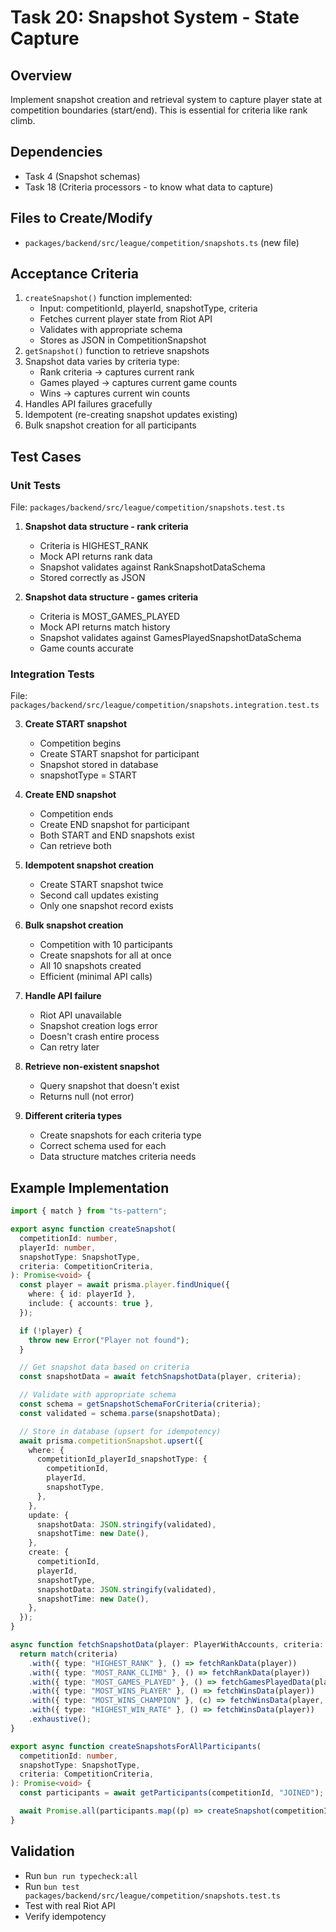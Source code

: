 # Task 20: Snapshot System - State Capture

## Overview

Implement snapshot creation and retrieval system to capture player state at competition boundaries (start/end). This is essential for criteria like rank climb.

## Dependencies

- Task 4 (Snapshot schemas)
- Task 18 (Criteria processors - to know what data to capture)

## Files to Create/Modify

- `packages/backend/src/league/competition/snapshots.ts` (new file)

## Acceptance Criteria

1. `createSnapshot()` function implemented:
   - Input: competitionId, playerId, snapshotType, criteria
   - Fetches current player state from Riot API
   - Validates with appropriate schema
   - Stores as JSON in CompetitionSnapshot
2. `getSnapshot()` function to retrieve snapshots
3. Snapshot data varies by criteria type:
   - Rank criteria → captures current rank
   - Games played → captures current game counts
   - Wins → captures current win counts
4. Handles API failures gracefully
5. Idempotent (re-creating snapshot updates existing)
6. Bulk snapshot creation for all participants

## Test Cases

### Unit Tests

File: `packages/backend/src/league/competition/snapshots.test.ts`

1. **Snapshot data structure - rank criteria**
   - Criteria is HIGHEST_RANK
   - Mock API returns rank data
   - Snapshot validates against RankSnapshotDataSchema
   - Stored correctly as JSON

2. **Snapshot data structure - games criteria**
   - Criteria is MOST_GAMES_PLAYED
   - Mock API returns match history
   - Snapshot validates against GamesPlayedSnapshotDataSchema
   - Game counts accurate

### Integration Tests

File: `packages/backend/src/league/competition/snapshots.integration.test.ts`

3. **Create START snapshot**
   - Competition begins
   - Create START snapshot for participant
   - Snapshot stored in database
   - snapshotType = START

4. **Create END snapshot**
   - Competition ends
   - Create END snapshot for participant
   - Both START and END snapshots exist
   - Can retrieve both

5. **Idempotent snapshot creation**
   - Create START snapshot twice
   - Second call updates existing
   - Only one snapshot record exists

6. **Bulk snapshot creation**
   - Competition with 10 participants
   - Create snapshots for all at once
   - All 10 snapshots created
   - Efficient (minimal API calls)

7. **Handle API failure**
   - Riot API unavailable
   - Snapshot creation logs error
   - Doesn't crash entire process
   - Can retry later

8. **Retrieve non-existent snapshot**
   - Query snapshot that doesn't exist
   - Returns null (not error)

9. **Different criteria types**
   - Create snapshots for each criteria type
   - Correct schema used for each
   - Data structure matches criteria needs

## Example Implementation

```typescript
import { match } from "ts-pattern";

export async function createSnapshot(
  competitionId: number,
  playerId: number,
  snapshotType: SnapshotType,
  criteria: CompetitionCriteria,
): Promise<void> {
  const player = await prisma.player.findUnique({
    where: { id: playerId },
    include: { accounts: true },
  });

  if (!player) {
    throw new Error("Player not found");
  }

  // Get snapshot data based on criteria
  const snapshotData = await fetchSnapshotData(player, criteria);

  // Validate with appropriate schema
  const schema = getSnapshotSchemaForCriteria(criteria);
  const validated = schema.parse(snapshotData);

  // Store in database (upsert for idempotency)
  await prisma.competitionSnapshot.upsert({
    where: {
      competitionId_playerId_snapshotType: {
        competitionId,
        playerId,
        snapshotType,
      },
    },
    update: {
      snapshotData: JSON.stringify(validated),
      snapshotTime: new Date(),
    },
    create: {
      competitionId,
      playerId,
      snapshotType,
      snapshotData: JSON.stringify(validated),
      snapshotTime: new Date(),
    },
  });
}

async function fetchSnapshotData(player: PlayerWithAccounts, criteria: CompetitionCriteria): Promise<unknown> {
  return match(criteria)
    .with({ type: "HIGHEST_RANK" }, () => fetchRankData(player))
    .with({ type: "MOST_RANK_CLIMB" }, () => fetchRankData(player))
    .with({ type: "MOST_GAMES_PLAYED" }, () => fetchGamesPlayedData(player))
    .with({ type: "MOST_WINS_PLAYER" }, () => fetchWinsData(player))
    .with({ type: "MOST_WINS_CHAMPION" }, (c) => fetchWinsData(player, c.championId))
    .with({ type: "HIGHEST_WIN_RATE" }, () => fetchWinsData(player))
    .exhaustive();
}

export async function createSnapshotsForAllParticipants(
  competitionId: number,
  snapshotType: SnapshotType,
  criteria: CompetitionCriteria,
): Promise<void> {
  const participants = await getParticipants(competitionId, "JOINED");

  await Promise.all(participants.map((p) => createSnapshot(competitionId, p.playerId, snapshotType, criteria)));
}
```

## Validation

- Run `bun run typecheck:all`
- Run `bun test packages/backend/src/league/competition/snapshots.test.ts`
- Test with real Riot API
- Verify idempotency
